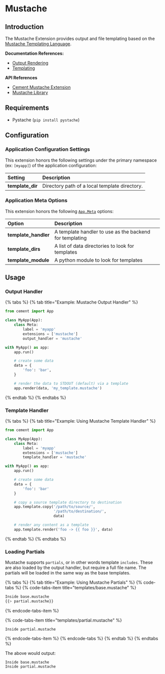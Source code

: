 # Mustache

## Introduction

The Mustache Extension provides output and file templating based on the [Mustache Templating Language](http://mustache.github.com/).

**Documentation References:**

* [Output Rendering](../core-foundation/output-rendering.md)
* [Templating](../core-foundation/templating.md)

**API References**

* [Cement Mustache Extension](https://cement.readthedocs.io/en/2.99/api/ext/ext_mustache/)
* [Mustache Library](http://mustache.github.io/)

## Requirements

* Pystache \(`pip install pystache`\)

## Configuration

### **Application Configuration Settings**

This extension honors the following settings under the primary namespace \(ex: `[myapp]`\) of the application configuration:

| **Setting** | **Description** |
| :--- | :--- |
| **template\_dir** | Directory path of a local template directory. |

### **Application Meta Options**

This extension honors the following [`App.Meta`](http://cement.readthedocs.io/en/2.99/api/core/foundation/?highlight=app.meta#cement.core.foundation.App.Meta) options:

| **Option** | **Description** |
| :--- | :--- |
| **template\_handler** | A template handler to use as the backend for templating |
| **template\_dirs** | A list of data directories to look for templates |
| **template\_module** | A python module to look for templates |

## Usage

### Output Handler

{% tabs %}
{% tab title="Example: Mustache Output Handler" %}
```python
from cement import App

class MyApp(App):
    class Meta:
        label = 'myapp'
        extensions = ['mustache']
        output_handler = 'mustache'

with MyApp() as app:
    app.run()

    # create some data
    data = {
        'foo': 'bar',
    }

    # render the data to STDOUT (default) via a template
    app.render(data, 'my_template.mustache')
```
{% endtab %}
{% endtabs %}

### **Template Handler**

{% tabs %}
{% tab title="Example: Using Mustache Template Handler" %}
```python
from cement import App

class MyApp(App):
    class Meta:
        label = 'myapp'
        extensions = ['mustache']
        template_handler = 'mustache'

with MyApp() as app:
    app.run()

    # create some data
    data = {
        'foo': 'bar'
    }

    # copy a source template directory to destination
    app.template.copy('/path/to/source/', 
                      '/path/to/destination/', 
                      data)

    # render any content as a template
    app.template.render('foo -> {{ foo }}', data)
```
{% endtab %}
{% endtabs %}

### Loading Partials

Mustache supports `partials`, or in other words template `includes`. These are also loaded by the output handler, but require a full file name. The partials will be loaded in the same way as the base templates.

{% tabs %}
{% tab title="Example: Using Mustache Partials" %}
{% code-tabs %}
{% code-tabs-item title="templates/base.mustache" %}
```python
Inside base.mustache
{{> partial.mustache}}
```
{% endcode-tabs-item %}

{% code-tabs-item title="templates/partial.mustache" %}
```
Inside partial.mustache
```
{% endcode-tabs-item %}
{% endcode-tabs %}
{% endtab %}
{% endtabs %}

The above would output:

```text
Inside base.mustache
Inside partial.mustache
```


